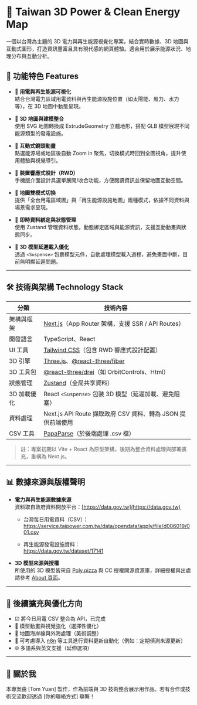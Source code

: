# 🔋 Taiwan 3D Power & Clean Energy Map

一個以台灣為主題的 3D 電力與再生能源視覺化專案，結合實時數據、3D 地圖與互動式圖形，打造資訊豐富且具有現代感的網頁體驗。適合用於展示能源狀況、地理分布與互動分析。

## 🚀 功能特色 Features

- 🔹 **用電與再生能源可視化**  
  結合台灣電力區域用電資料與再生能源設施位置（如太陽能、風力、水力等），在 3D 地圖中動態呈現。

- 🔹 **3D 地圖與建模整合**  
  使用 SVG 地圖轉換成 ExtrudeGeometry 立體地形，搭配 GLB 模型展現不同能源類型的發電設施。

- 🔹 **互動式鏡頭動畫**  
  點選能源場或地區後自動 Zoom in 聚焦，切換模式時回到全圖視角，提升使用體驗與視覺導引。

- 🔹 **裝置響應式設計（RWD）**  
  手機版介面設計具選單展開/收合功能，方便閱讀資訊並保留地圖互動空間。

- 🔹 **地圖雙模式切換**  
  提供「全台用電區域圖」與「再生能源設施地圖」兩種模式，依據不同資料與場景需求呈現。

- 🔹 **即時資料綁定與狀態管理**  
  使用 Zustand 管理資料狀態，動態綁定區域與能源資訊，支援互動動畫與狀態同步。

- 🔹 **3D 模型延遲載入優化**  
  透過 `<Suspense>` 包裹模型元件，自動處理模型載入過程，避免畫面中斷，目前無明顯延遲問題。

---

## 🛠 技術與架構 Technology Stack

| 分類         | 技術內容                                                                 |
|--------------|--------------------------------------------------------------------------|
| 架構與框架   | [Next.js](https://nextjs.org/)（App Router 架構，支援 SSR / API Routes） |
| 開發語言     | TypeScript、React                                                       |
| UI 工具      | [Tailwind CSS](https://tailwindcss.com/)（包含 RWD 響應式設計配置）     |
| 3D 引擎      | [Three.js](https://threejs.org/)、[@react-three/fiber](https://docs.pmnd.rs/react-three-fiber) |
| 3D 工具包    | [@react-three/drei](https://github.com/pmndrs/drei)（如 OrbitControls、Html） |
| 狀態管理     | [Zustand](https://github.com/pmndrs/zustand)（全局共享資料）             |
| 3D 加載優化  | React `<Suspense>` 包裝 3D 模型（延遲加載、避免阻塞）                   |
| 資料處理     | Next.js API Route 擷取政府 CSV 資料、轉為 JSON 提供前端使用             |
| CSV 工具     | [PapaParse](https://www.papaparse.com/)（於後端處理 .csv 檔）            |

> 註：專案初期以 Vite + React 為原型架構，後期為整合資料處理與部署擴充，重構為 Next.js。

---

## 📊 數據來源與版權聲明

- **電力與再生能源數據來源**  
  資料取自政府資料開放平台：[https://data.gov.tw](https://data.gov.tw)

  - 台灣每日用電資料（CSV）：  
    https://service.taipower.com.tw/data/opendata/apply/file/d006019/001.csv

  - 再生能源發電設施資料：  
    https://data.gov.tw/dataset/17141

- **3D 模型來源與授權**  
  所使用的 3D 模型皆來自 [Poly.pizza](https://poly.pizza/) 與 CC 授權開源資源庫，詳細授權與出處請參考 [About 頁面](/about)。

---

## 📄 後續擴充與優化方向

- ☑ 將今日用電 CSV 整合為 API，已完成
- 🔄 模型動畫與視覺強化（選擇性優化）
- 🔄 地圖海岸線與外海處理（美術調整）
- 🧩 可考慮導入 [n8n](https://n8n.io) 等工具進行資料更新自動化（例如：定期偵測來源更新）
- 🌐 多語系與英文支援（延伸選項） 

---

## 🙋 關於我

本專案由 [Tom Yuan] 製作，作為前端與 3D 技術整合展示用作品。若有合作或技術交流歡迎透過 [你的聯絡方式] 聯繫！

